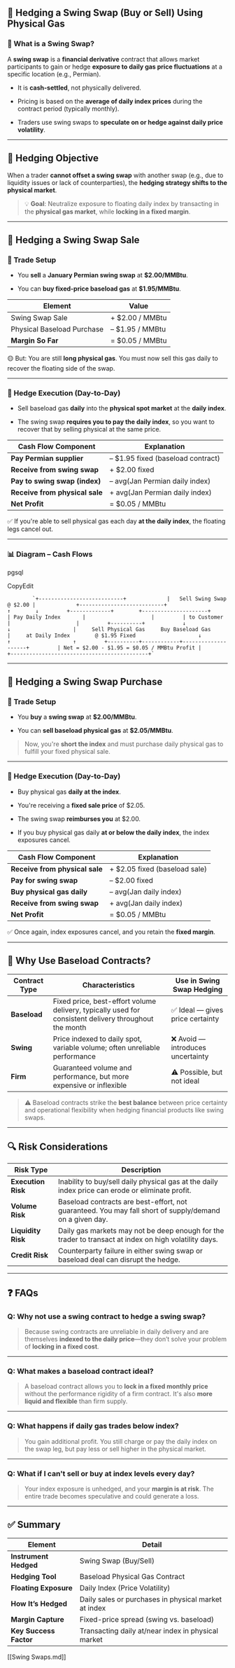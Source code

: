 ## 🧾 Hedging a Swing Swap (Buy or Sell) Using Physical Gas

### 📌 What is a Swing Swap?

A **swing swap** is a **financial derivative** contract that allows market participants to gain or hedge **exposure to daily gas price fluctuations** at a specific location (e.g., Permian).

- It is **cash-settled**, not physically delivered.
    
- Pricing is based on the **average of daily index prices** during the contract period (typically monthly).
    
- Traders use swing swaps to **speculate on or hedge against daily price volatility**.
    

---

## 🎯 Hedging Objective

When a trader **cannot offset a swing swap** with another swap (e.g., due to liquidity issues or lack of counterparties), the **hedging strategy shifts to the physical market**.

> 💡 **Goal**: Neutralize exposure to floating daily index by transacting in the **physical gas market**, while **locking in a fixed margin**.

---

## 📘 Hedging a **Swing Swap Sale**

### 🧩 Trade Setup

- You **sell** a **January Permian swing swap** at **$2.00/MMBtu**.
    
- You can **buy fixed-price baseload gas** at **$1.95/MMBtu**.
    

|Element|Value|
|---|---|
|Swing Swap Sale|+ $2.00 / MMBtu|
|Physical Baseload Purchase|– $1.95 / MMBtu|
|**Margin So Far**|= $0.05 / MMBtu|

🟡 But: You are still **long physical gas**. You must now sell this gas daily to recover the floating side of the swap.

---

### 🔄 Hedge Execution (Day-to-Day)

- Sell baseload gas **daily** into the **physical spot market** at the **daily index**.
    
- The swing swap **requires you to pay the daily index**, so you want to recover that by selling physical at the same price.
    

|Cash Flow Component|Explanation|
|---|---|
|**Pay Permian supplier**|– $1.95 fixed (baseload contract)|
|**Receive from swing swap**|+ $2.00 fixed|
|**Pay to swing swap (index)**|– avg(Jan Permian daily index)|
|**Receive from physical sale**|+ avg(Jan Permian daily index)|
|**Net Profit**|= $0.05 / MMBtu|

✅ If you're able to sell physical gas each day **at the daily index**, the floating legs cancel out.

---

### 📊 Diagram – Cash Flows

pgsql

CopyEdit

            `+---------------------------+             |   Sell Swing Swap @ $2.00 |             +---------------------------+                       ↑        ↓         +-------------+        +---------------------+         | Pay Daily Index       |                     |         | to Customer           |                     |         +----------+            ↓                     ↓                    |     Sell Physical Gas     Buy Baseload Gas                    |     at Daily Index        @ $1.95 Fixed                    ↓            ↑                    ↑         +----------+------------+--------------------+         | Net = $2.00 - $1.95 = $0.05 / MMBtu Profit |         +--------------------------------------------+`

---

## 📘 Hedging a **Swing Swap Purchase**

### 🧩 Trade Setup

- You **buy** a **swing swap** at **$2.00/MMBtu**.
    
- You can **sell baseload physical gas** at **$2.05/MMBtu**.
    

> Now, you're **short the index** and must purchase daily physical gas to fulfill your fixed physical sale.

---

### 🔄 Hedge Execution (Day-to-Day)

- Buy physical gas **daily at the index**.
    
- You're receiving a **fixed sale price** of $2.05.
    
- The swing swap **reimburses you** at $2.00.
    
- If you buy physical gas daily **at or below the daily index**, the index exposures cancel.
    

|Cash Flow Component|Explanation|
|---|---|
|**Receive from physical sale**|+ $2.05 fixed (baseload sale)|
|**Pay for swing swap**|– $2.00 fixed|
|**Buy physical gas daily**|– avg(Jan daily index)|
|**Receive from swing swap**|+ avg(Jan daily index)|
|**Net Profit**|= $0.05 / MMBtu|

✅ Once again, index exposures cancel, and you retain the **fixed margin**.

---

## 🧱 Why Use Baseload Contracts?

|Contract Type|Characteristics|Use in Swing Swap Hedging|
|---|---|---|
|**Baseload**|Fixed price, best-effort volume delivery, typically used for consistent delivery throughout the month|✅ Ideal — gives price certainty|
|**Swing**|Price indexed to daily spot, variable volume; often unreliable performance|❌ Avoid — introduces uncertainty|
|**Firm**|Guaranteed volume and performance, but more expensive or inflexible|⚠️ Possible, but not ideal|

> ⚠️ Baseload contracts strike the **best balance** between price certainty and operational flexibility when hedging financial products like swing swaps.

---

## 🔍 Risk Considerations

|Risk Type|Description|
|---|---|
|**Execution Risk**|Inability to buy/sell daily physical gas at the daily index price can erode or eliminate profit.|
|**Volume Risk**|Baseload contracts are best-effort, not guaranteed. You may fall short of supply/demand on a given day.|
|**Liquidity Risk**|Daily gas markets may not be deep enough for the trader to transact at index on high volatility days.|
|**Credit Risk**|Counterparty failure in either swing swap or baseload deal can disrupt the hedge.|

---

## ❓ FAQs

### Q: Why not use a swing contract to hedge a swing swap?

> Because swing contracts are unreliable in daily delivery and are themselves **indexed to the daily price**—they don’t solve your problem of **locking in a fixed cost**.

---

### Q: What makes a baseload contract ideal?

> A baseload contract allows you to **lock in a fixed monthly price** without the performance rigidity of a firm contract. It's also **more liquid and flexible** than firm supply.

---

### Q: What happens if daily gas trades below index?

> You gain additional profit. You still charge or pay the daily index on the swap leg, but pay less or sell higher in the physical market.

---

### Q: What if I can't sell or buy at index levels every day?

> Your index exposure is unhedged, and your **margin is at risk**. The entire trade becomes speculative and could generate a loss.

---

## ✅ Summary

| Element                | Detail                                               |
| ---------------------- | ---------------------------------------------------- |
| **Instrument Hedged**  | Swing Swap (Buy/Sell)                                |
| **Hedging Tool**       | Baseload Physical Gas Contract                       |
| **Floating Exposure**  | Daily Index (Price Volatility)                       |
| **How It’s Hedged**    | Daily sales or purchases in physical market at index |
| **Margin Capture**     | Fixed-price spread (swing vs. baseload)              |
| **Key Success Factor** | Transacting daily at/near index in physical market   |
[[Swing Swaps.md]]